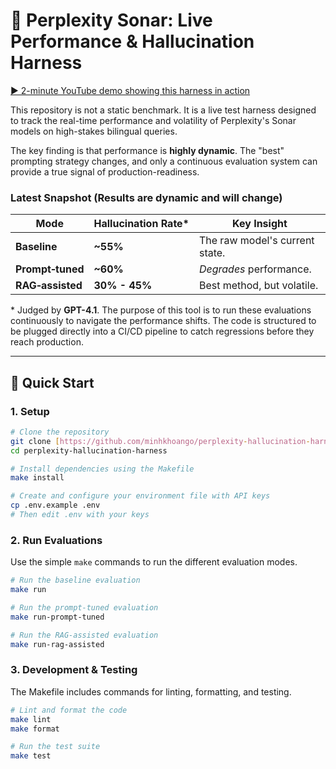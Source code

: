 # 🎯 Perplexity Sonar: Live Performance & Hallucination Harness

[▶ 2-minute YouTube demo showing this harness in action](https://www.youtube.com/watch?v=og_VEZ8FUBc)

This repository is not a static benchmark. It is a live test harness designed to track the real-time performance and volatility of Perplexity's Sonar models on high-stakes bilingual queries.

The key finding is that performance is **highly dynamic**. The "best" prompting strategy changes, and only a continuous evaluation system can provide a true signal of production-readiness.

### Latest Snapshot (Results are dynamic and will change)

| Mode             | Hallucination Rate* | Key Insight                  |
|------------------|---------------------|------------------------------|
| **Baseline** | **~55%** | The raw model's current state. |
| **Prompt‑tuned** | **~60%** | *Degrades* performance.      |
| **RAG‑assisted** | **30% - 45%** | Best method, but volatile.   |

\* Judged by **GPT-4.1**. The purpose of this tool is to run these evaluations continuously to navigate the performance shifts. The code is structured to be plugged directly into a CI/CD pipeline to catch regressions before they reach production.

---

## 🚀 Quick Start

### 1. Setup

```bash
# Clone the repository
git clone [https://github.com/minhkhoango/perplexity-hallucination-harness.git](https://github.com/minhkhoango/perplexity-hallucination-harness.git)
cd perplexity-hallucination-harness

# Install dependencies using the Makefile
make install

# Create and configure your environment file with API keys
cp .env.example .env
# Then edit .env with your keys
```

### 2. Run Evaluations

Use the simple `make` commands to run the different evaluation modes.

```bash
# Run the baseline evaluation
make run

# Run the prompt-tuned evaluation
make run-prompt-tuned

# Run the RAG-assisted evaluation
make run-rag-assisted
```

### 3. Development & Testing

The Makefile includes commands for linting, formatting, and testing.

```bash
# Lint and format the code
make lint
make format

# Run the test suite
make test

